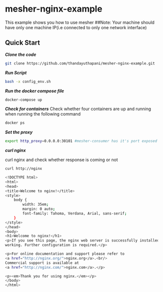 # mesher-nginx-example
This example shows you how to use mesher
##Note:
Your machine should have only one machine IP(i.e connected to only one network interface)

## Quick Start
***Clone the code***
```sh
git clone https://github.com/thandayuthapani/mesher-nginx-example.git
```
***Run Script***
```sh
bash -x config_env.sh
```
***Run the docker compose file***
```sh
docker-compose up
```
***Check for containers***
Check whether four containers are up and running when running the following command
```sh
docker ps
```
***Set the proxy***
```sh
export http_proxy=0.0.0.0:30101 #mesher-consumer has it's port exposed to machine's port of 30101
```
***curl nginx***

curl nginx and check whether response is coming or not
```sh
curl http://nginx

<!DOCTYPE html>
<html>
<head>
<title>Welcome to nginx!</title>
<style>
    body {
        width: 35em;
        margin: 0 auto;
        font-family: Tahoma, Verdana, Arial, sans-serif;
    }
</style>
</head>
<body>
<h1>Welcome to nginx!</h1>
<p>If you see this page, the nginx web server is successfully installed and
working. Further configuration is required.</p>

<p>For online documentation and support please refer to
<a href="http://nginx.org/">nginx.org</a>.<br/>
Commercial support is available at
<a href="http://nginx.com/">nginx.com</a>.</p>

<p><em>Thank you for using nginx.</em></p>
</body>
</html>

```
